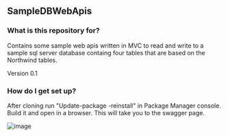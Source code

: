 SampleDBWebApis
--------------------

### What is this repository for?

Contains some sample web apis written in MVC to read and write to a sample sql server database containg four tables that are based on the Northwind tables.

Version 0.1


### How do I get set up?

After cloning run "Update-package -reinstall" in Package Manager console.
Build it and open in a browser. This will take you to the swagger page.


![image](https://user-images.githubusercontent.com/28151071/77850306-7dbb1800-71c9-11ea-8c34-3895e86973ea.png)


